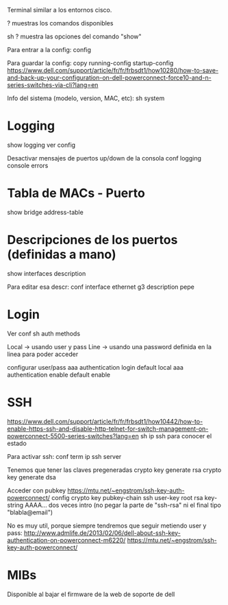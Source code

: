 Terminal similar a los entornos cisco.

?
muestras los comandos disponibles

sh ?
muestra las opciones del comando "show"

Para entrar a la config:
config

Para guardar la config:
copy running-config startup-config
https://www.dell.com/support/article/fr/fr/frbsdt1/how10280/how-to-save-and-back-up-your-configuration-on-dell-powerconnect-force10-and-n-series-switches-via-cli?lang=en

Info del sistema (modelo, version, MAC, etc):
sh system


# Logging
show logging
  ver config

Desactivar mensajes de puertos up/down de la consola
conf
logging console errors


# Tabla de MACs - Puerto
show bridge address-table


# Descripciones de los puertos (definidas a mano)
show interfaces description

Para editar esa descr:
conf
interface ethernet g3
description pepe


# Login
Ver conf
sh auth methods

Local -> usando user y pass
Line -> usando una password definida en la linea para poder acceder

configurar user/pass
aaa authentication login default local
aaa authentication enable default enable


# SSH
https://www.dell.com/support/article/fr/fr/frbsdt1/how10442/how-to-enable-https-ssh-and-disable-http-telnet-for-switch-management-on-powerconnect-5500-series-switches?lang=en
sh ip ssh
  para conocer el estado


Para activar ssh:
conf term
ip ssh server

Tenemos que tener las claves pregeneradas
crypto key generate rsa
crypto key generate dsa


Acceder con pubkey
https://mtu.net/~engstrom/ssh-key-auth-powerconnect/
config
crypto key pubkey-chain ssh
user-key root rsa
key-string AAAA...
  dos veces intro (no pegar la parte de "ssh-rsa" ni el final tipo "blabla@email")

No es muy util, porque siempre tendremos que seguir metiendo user y pass:
http://www.admlife.de/2013/02/06/dell-about-ssh-key-authentication-on-powerconnect-m6220/
https://mtu.net/~engstrom/ssh-key-auth-powerconnect/



# MIBs
Disponible al bajar el firmware de la web de soporte de dell
